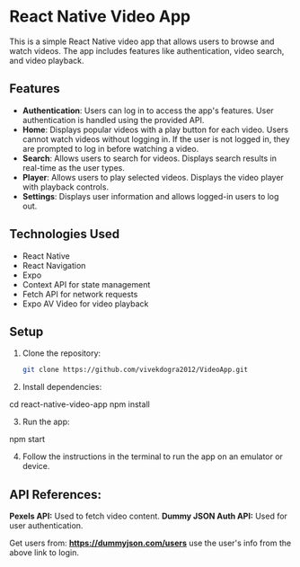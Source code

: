 # React Native Video App

This is a simple React Native video app that allows users to browse and watch videos. The app includes features like authentication, video search, and video playback.

## Features

- **Authentication**: Users can log in to access the app's features. User authentication is handled using the provided API.
- **Home**: Displays popular videos with a play button for each video. Users cannot watch videos without logging in. If the user is not logged in, they are prompted to log in before watching a video.
- **Search**: Allows users to search for videos. Displays search results in real-time as the user types.
- **Player**: Allows users to play selected videos. Displays the video player with playback controls.
- **Settings**: Displays user information and allows logged-in users to log out.

## Technologies Used

- React Native
- React Navigation
- Expo
- Context API for state management
- Fetch API for network requests
- Expo AV Video for video playback

## Setup

1. Clone the repository:

   ```bash
   git clone https://github.com/vivekdogra2012/VideoApp.git

2. Install dependencies:

cd react-native-video-app
npm install

3. Run the app:

npm start

4. Follow the instructions in the terminal to run the app on an emulator or device.

## API References:

**Pexels API:** Used to fetch video content.
**Dummy JSON Auth API:** Used for user authentication.

Get users from: **https://dummyjson.com/users**
use the user's info from the above link to login.
